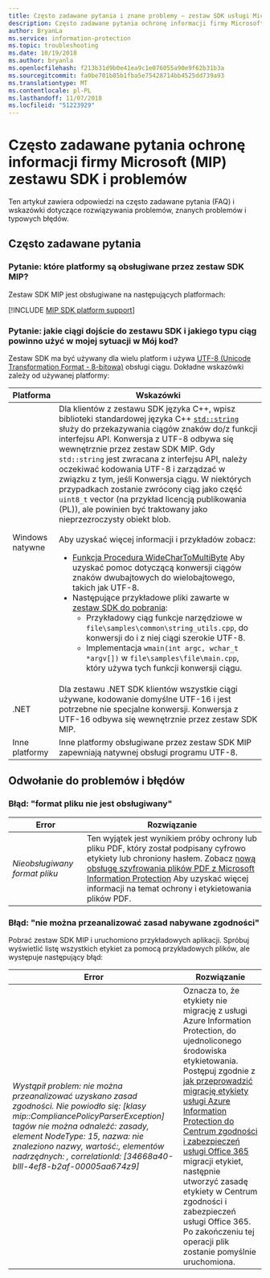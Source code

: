 ```yaml
---
title: Często zadawane pytania i znane problemy — zestaw SDK usługi Microsoft Information projekcji.
description: Często zadawane pytania ochronę informacji firmy Microsoft (MIP) zestawu SDK i wskazówki dotyczące rozwiązywania problemów dotyczących problemów i błędów.
author: BryanLa
ms.service: information-protection
ms.topic: troubleshooting
ms.date: 10/19/2018
ms.author: bryanla
ms.openlocfilehash: f213b31d9b0e41ea9c1e076055a90e9f62b31b3a
ms.sourcegitcommit: fa0be701b85b1fba5e75428714bb4525dd739a93
ms.translationtype: MT
ms.contentlocale: pl-PL
ms.lasthandoff: 11/07/2018
ms.locfileid: "51223929"
---
```

# <a name="microsoft-information-protection-mip-sdk-faqs-and-issues"></a>Często zadawane pytania ochronę informacji firmy Microsoft (MIP) zestawu SDK i problemów

Ten artykuł zawiera odpowiedzi na często zadawane pytania (FAQ) i wskazówki dotyczące rozwiązywania problemów, znanych problemów i typowych błędów.

## <a name="frequently-asked-questions"></a>Często zadawane pytania 

### <a name="question-which-platforms-are-supported-by-the-mip-sdk"></a>Pytanie: które platformy są obsługiwane przez zestaw SDK MIP?

Zestaw SDK MIP jest obsługiwane na następujących platformach:

[!INCLUDE [MIP SDK platform support](../include/mip-sdk-platform-support.md)]

### <a name="question-how-does-the-sdk-handle-strings-and-what-string-type-should-i-be-using-in-my-code"></a>Pytanie: jakie ciągi dojście do zestawu SDK i jakiego typu ciąg powinno użyć w mojej sytuacji w Mój kod?

Zestaw SDK ma być używany dla wielu platform i używa [UTF-8 (Unicode Transformation Format - 8-bitowa)](https://wikipedia.org/wiki/UTF-8) obsługi ciągu. Dokładne wskazówki zależy od używanej platformy:

| Platforma | Wskazówki |
|-|-|
| Windows natywne | Dla klientów z zestawu SDK języka C++, wpisz biblioteki standardowej języka C++ [ `std::string` ](https://wikipedia.org/wiki/C%2B%2B_string_handling) służy do przekazywania ciągów znaków do/z funkcji interfejsu API. Konwersja z UTF-8 odbywa się wewnętrznie przez zestaw SDK MIP. Gdy `std::string` jest zwracana z interfejsu API, należy oczekiwać kodowania UTF-8 i zarządzać w związku z tym, jeśli Konwersja ciągu. W niektórych przypadkach zostanie zwrócony ciąg jako część `uint8_t` vector (na przykład licencją publikowania (PL)), ale powinien być traktowany jako nieprzezroczysty obiekt blob.<br><br>Aby uzyskać więcej informacji i przykładów zobacz:<ul><li>[Funkcja Procedura WideCharToMultiByte](/windows/desktop/api/stringapiset/nf-stringapiset-widechartomultibyte) Aby uzyskać pomoc dotyczącą konwersji ciągów znaków dwubajtowych do wielobajtowego, takich jak UTF-8.<li>Następujące przykładowe pliki zawarte w [zestaw SDK do pobrania](setup-configure-mip.md#configure-your-client-workstation):<ul><li>Przykładowy ciąg funkcje narzędziowe w `file\samples\common\string_utils.cpp`, do konwersji do i z niej ciągi szerokie UTF-8.<li>Implementacja `wmain(int argc, wchar_t *argv[])` w `file\samples\file\main.cpp`, który używa tych funkcji konwersji ciągu.</li></ul></ul>|
| .NET | Dla zestawu .NET SDK klientów wszystkie ciągi używane, kodowanie domyślne UTF-16 i jest potrzebne nie specjalne konwersji. Konwersja z UTF-16 odbywa się wewnętrznie przez zestaw SDK MIP. |
| Inne platformy | Inne platformy obsługiwane przez zestaw SDK MIP zapewniają natywnej obsługi programu UTF-8. |

## <a name="issues-and-errors-reference"></a>Odwołanie do problemów i błędów

### <a name="error-file-format-not-supported"></a>Błąd: "format pliku nie jest obsługiwany"  

| Error | Rozwiązanie |
|-|-|
|*Nieobsługiwany format pliku*| Ten wyjątek jest wynikiem próby ochrony lub pliku PDF, który został podpisany cyfrowo etykiety lub chroniony hasłem. Zobacz [nową obsługę szyfrowania plików PDF z Microsoft Information Protection](https://techcommunity.microsoft.com/t5/Azure-Information-Protection/New-support-for-PDF-encryption-with-Microsoft-Information/ba-p/262757) Aby uzyskać więcej informacji na temat ochrony i etykietowania plików PDF.|

### <a name="error-failed-to-parse-the-acquired-compliance-policy"></a>Błąd: "nie można przeanalizować zasad nabywane zgodności"  

Pobrać zestaw SDK MIP i uruchomiono przykładowych aplikacji. Spróbuj wyświetlić listę wszystkich etykiet za pomocą przykładowych plików, ale występuje następujący błąd:

| Error | Rozwiązanie |
|-|-|
|*Wystąpił problem: nie można przeanalizować uzyskano zasad zgodności. Nie powiodło się: [klasy mip::CompliancePolicyParserException] tagów nie można odnaleźć: zasady, element NodeType: 15, nazwa: nie znaleziono nazwy, wartość:, elementów nadrzędnych: <SyncFile> <Content>, correlationId: [34668a40-blll-4ef8-b2af-00005aa674z9]*| Oznacza to, że etykiety nie migrację z usługi Azure Information Protection, do ujednoliconego środowiska etykietowania. Postępuj zgodnie z [jak przeprowadzić migrację etykiety usługi Azure Information Protection do Centrum zgodności i zabezpieczeń usługi Office 365](/azure/information-protection/configure-policy-migrate-labels) migracji etykiet, następnie utworzyć zasadę etykiety w Centrum zgodności i zabezpieczeń usługi Office 365. Po zakończeniu tej operacji plik zostanie pomyślnie uruchomiona.|
